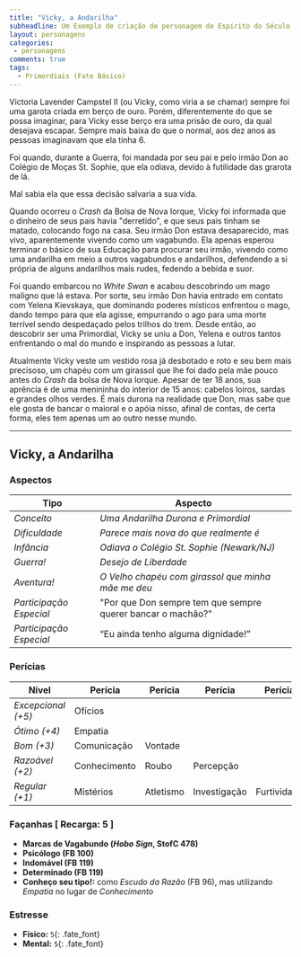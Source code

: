 ```yaml
---
title: "Vicky, a Andarilha"
subheadline: Um Exemplo de criação de personagem de Espírito do Século, usando meu cenário pessoal Primordiais
layout: personagens
categories:
 - personagens
comments: true
tags:
  - Primordiais (Fate Básico)
---
```




Victoria Lavender Campstel II (ou Vicky, como viria a se chamar) sempre foi uma garota criada em berço de ouro. Porém, diferentemente do que se possa imaginar, para Vicky esse berço era uma prisão de ouro, da qual desejava escapar. Sempre mais baixa do que o normal, aos dez anos as pessoas imaginavam que ela tinha 6. 

Foi quando, durante a Guerra, foi mandada por seu pai e pelo irmão Don ao Colégio de Moças St. Sophie, que ela odiava, devido à futilidade das grarota de lá.  

Mal sabia ela que essa decisão salvaria a sua vida.  

Quando ocorreu o _Crash_ da Bolsa de Nova Iorque, Vicky foi informada que o dinheiro de seus pais havia "derretido", e que seus pais tinham se matado, colocando fogo na casa. Seu irmão Don estava desaparecido, mas vivo, aparentemente vivendo como um vagabundo. Ela apenas esperou terminar o básico de sua Educação para procurar seu irmão, vivendo como uma andarilha em meio a outros vagabundos e andarilhos, defendendo a si própria de alguns andarilhos mais rudes, fedendo a bebida e suor.  

Foi quando embarcou no _White Swan_ e acabou descobrindo um mago maligno que lá estava. Por sorte, seu irmão Don havia entrado em contato com Yelena Kievskaya, que dominando poderes místicos enfrentou o mago, dando tempo para que ela agisse, empurrando o ago para uma morte terrível sendo despedaçado pelos trilhos do trem. Desde então, ao descobrir ser uma Primordial, Vicky se uniu a Don, Yelena e outros tantos enfrentando o mal do mundo e inspirando as pessoas a lutar.  

Atualmente Vicky veste um vestido rosa já desbotado e roto e seu bem mais precisoso, um chapéu com um girassol que lhe foi dado pela mãe pouco antes do _Crash_ da bolsa de Nova Iorque. Apesar de ter 18 anos, sua aprência é de uma menininha do interior de 15 anos: cabelos loiros, sardas e grandes olhos verdes. É mais durona na realidade que Don, mas sabe que ele gosta de bancar o maioral e o apóia nisso, afinal de contas, de certa forma, eles tem apenas um ao outro nesse mundo.  

---

## Vicky, a Andarilha  

### Aspectos

| **Tipo** | **Aspecto** |
|-|-|
| _Conceito_ | _Uma Andarilha Durona e Primordial_ |
| _Dificuldade_ | _Parece mais nova do que realmente é_ |
| _Infância_ |  _Odiava o Colégio St. Sophie (Newark/NJ)_ |
| _Guerra!_ | _Desejo de Liberdade_ |
| _Aventura!_ | _O Velho chapéu com girassol que minha mãe me deu_ |
| _Participação Especial_ | "Por que Don sempre tem que sempre querer bancar o machão?" |
| _Participação Especial_ | “Eu ainda tenho alguma dignidade!” |

### Perícias


| **Nível** | **Perícia** | **Perícia** | **Perícia** | **Perícia** |
|-|-|-|-|-|
| _Excepcional (+5)_ | Ofícios | | | |
| _Ótimo (+4)_ | Empatia  | | | |
| _Bom (+3)_ | Comunicação | Vontade | | |
| _Razoável (+2)_ | Conhecimento | Roubo | Percepção | |
| _Regular (+1)_ | Mistérios | Atletismo | Investigação | Furtividade |


### Façanhas [ Recarga: 5 ]

+ **Marcas de Vagabundo (_Hobo Sign_, StofC 478)**
+ **Psicólogo (FB 100)**
+ **Indomável (FB 119)**
+ **Determinado (FB 119)**
+ **Conheço seu tipo!:** como _Escudo da Razão_ (FB 96), mas utilizando _Empatia_ no lugar de _Conhecimento_

### Estresse

+ **Físico:** `5`{: .fate_font}
+ **Mental:** `5`{: .fate_font}
